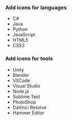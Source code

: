 ### Add icons for languages
- C#
- Java
- Python
- JavaScript
- HTML5
- CSS3

### Add icons for tools
- Unity
- Blender
- VSCode
- Visual Studio
- Node.js
- Sublime Text
- PhotoShop
- DaVinci Resolve
- Hammer Editor

